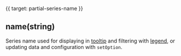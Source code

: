 {{ target: partial-series-name }}
## name(string)
Series name used for displaying in [tooltip](https://echarts.apache.org/zh/option.html#tooltip) and filtering with [legend](https://echarts.apache.org/zh/option.html#legend), or updating data and configuration with `setOption`.
